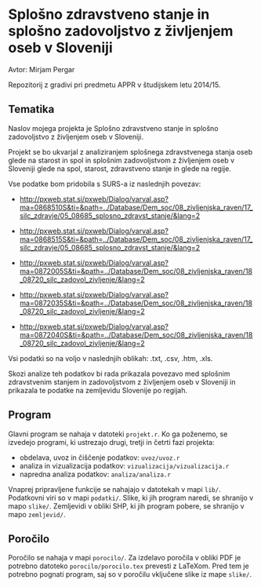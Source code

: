 # Splošno zdravstveno stanje in splošno zadovoljstvo z življenjem oseb v Sloveniji

Avtor: Mirjam Pergar

Repozitorij z gradivi pri predmetu APPR v študijskem letu 2014/15.

## Tematika

Naslov mojega projekta je Splošno zdravstveno stanje in splošno zadovoljstvo z življenjem oseb v Sloveniji. 

Projekt se bo ukvarjal z analiziranjem splošnega zdravstvenega stanja oseb glede na starost in spol in splošnim zadovoljstvom z življenjem oseb v Sloveniji glede na spol, starost, zdravstveno stanje in glede na regije.

Vse podatke bom pridobila s SURS-a iz naslednjih povezav:

* http://pxweb.stat.si/pxweb/Dialog/varval.asp?ma=0868510S&ti=&path=../Database/Dem_soc/08_zivljenjska_raven/17_silc_zdravje/05_08685_splosno_zdravst_stanje/&lang=2

* http://pxweb.stat.si/pxweb/Dialog/varval.asp?ma=0868515S&ti=&path=../Database/Dem_soc/08_zivljenjska_raven/17_silc_zdravje/05_08685_splosno_zdravst_stanje/&lang=2

* http://pxweb.stat.si/pxweb/Dialog/varval.asp?ma=0872005S&ti=&path=../Database/Dem_soc/08_zivljenjska_raven/18_08720_silc_zadovol_zivljenje/&lang=2


* http://pxweb.stat.si/pxweb/Dialog/varval.asp?ma=0872035S&ti=&path=../Database/Dem_soc/08_zivljenjska_raven/18_08720_silc_zadovol_zivljenje/&lang=2

* http://pxweb.stat.si/pxweb/Dialog/varval.asp?ma=0872040S&ti=&path=../Database/Dem_soc/08_zivljenjska_raven/18_08720_silc_zadovol_zivljenje/&lang=2

Vsi podatki so na voljo v naslednjih oblikah: .txt, .csv, .htm, .xls.

Skozi analize teh podatkov bi rada prikazala povezavo med splošnim zdravstvenim stanjem in zadovoljstvom z življenjem oseb v Sloveniji in prikazala te podatke na zemljevidu Slovenije po regijah.

## Program

Glavni program se nahaja v datoteki `projekt.r`. Ko ga poženemo, se izvedejo
programi, ki ustrezajo drugi, tretji in četrti fazi projekta:

* obdelava, uvoz in čiščenje podatkov: `uvoz/uvoz.r`
* analiza in vizualizacija podatkov: `vizualizacija/vizualizacija.r`
* napredna analiza podatkov: `analiza/analiza.r`

Vnaprej pripravljene funkcije se nahajajo v datotekah v mapi `lib/`. Podatkovni
viri so v mapi `podatki/`. Slike, ki jih program naredi, se shranijo v mapo
`slike/`. Zemljevidi v obliki SHP, ki jih program pobere, se shranijo v mapo
`zemljevid/`.

## Poročilo

Poročilo se nahaja v mapi `porocilo/`. Za izdelavo poročila v obliki PDF je
potrebno datoteko `porocilo/porocilo.tex` prevesti z LaTeXom. Pred tem je
potrebno pognati program, saj so v poročilu vključene slike iz mape `slike/`.

